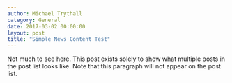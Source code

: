 ```yaml
---
author: Michael Trythall
category: General
date: 2017-03-02 00:00:00
layout: post
title: "Simple News Content Test"
---
```


Not much to see here. This post exists solely to show what multiple posts in the post list looks like. Note that this paragraph will not appear on the post list.
